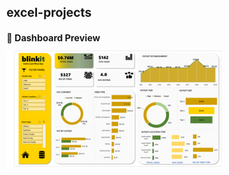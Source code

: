 # excel-projects
## 📸 Dashboard Preview

<p align="center">
  <img src="https://github.com/Anitha812/excel-projects/blob/fc7a217b180dabfaecc0d9a8360c0bd6c6185663/blinkit%20dashboard.png" alt="BlinkIT Dashboard" width="600"/>
</p>

